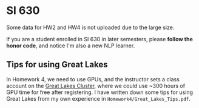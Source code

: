 # SI 630

Some data for HW2 and HW4 is not uploaded due to the large size.

If you are a student enrolled in SI 630 in later semesters, please **follow the honor code**, and notice I'm also a new NLP learner.



## Tips for using Great Lakes

In Homework 4, we need to use GPUs, and the instructor sets a class account on the [Great Lakes Cluster](https://arc.umich.edu/greatlakes/), where we could use  ~300 hours of GPU time for free after registering. I have written down some tips for using Great Lakes from my own experience in `Homework4/Great_Lakes_Tips.pdf`.
